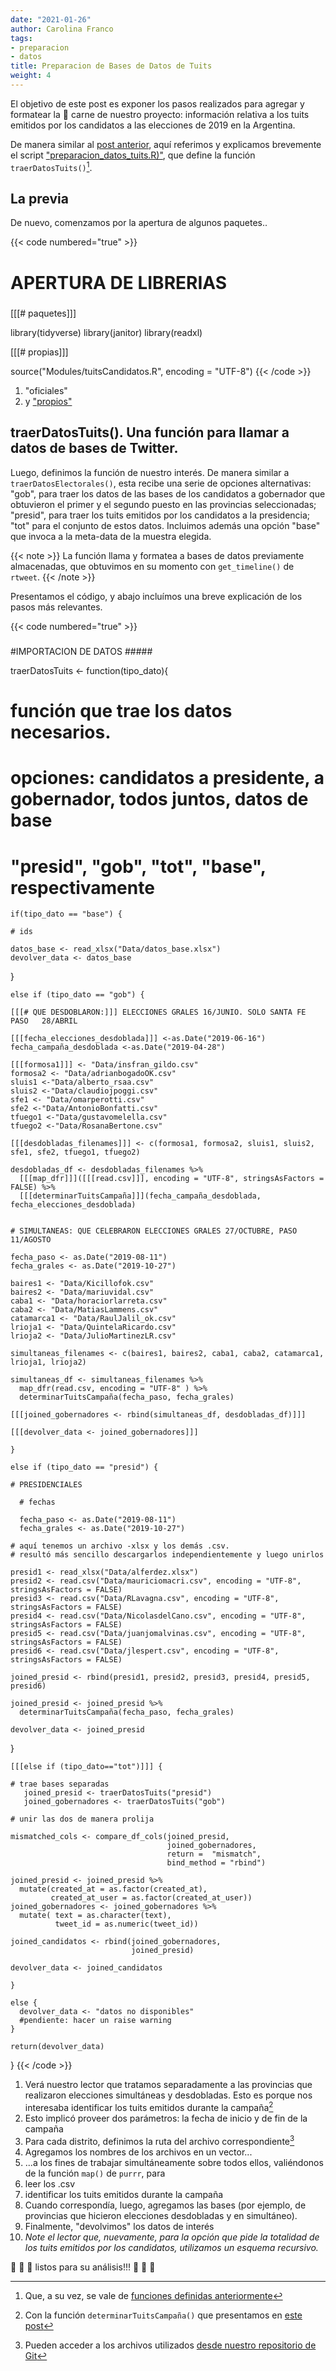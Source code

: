 ```yaml
---
date: "2021-01-26"
author: Carolina Franco
tags:
- preparacion
- datos
title: Preparacion de Bases de Datos de Tuits
weight: 4
---
```


El objetivo de este post es exponer los pasos realizados para agregar y formatear la :meat_on_bone: carne de nuestro proyecto: información relativa a los tuits emitidos por los candidatos a las elecciones de 2019 en la Argentina.

De manera similar al [post anterior](../preparacion_electorales/), aquí referimos y explicamos brevemente el script ["preparacion_datos_tuits.R)"](https://github.com/CVFH/Tuits_arg_2019/blob/master/preparacion_datos_tuits.R), que define la función `traerDatosTuits()`[^1].

## La previa

De nuevo, comenzamos por la apertura de algunos paquetes..

{{< code numbered="true" >}}
#####
# APERTURA DE LIBRERIAS
#####

[[[# paquetes]]]

library(tidyverse)
library(janitor)
library(readxl)

[[[# propias]]]

source("Modules/tuitsCandidatos.R", encoding = "UTF-8")
{{< /code >}}

1. "oficiales"
2. y ["propios"](https://github.com/CVFH/Tuits_arg_2019/blob/master/Modules/tuitsCandidatos.R)

## traerDatosTuits(). Una función para llamar a datos de bases de Twitter.

Luego, definimos la función de nuestro interés. De manera similar a `traerDatosElectorales()`, esta recibe una serie de opciones alternativas: "gob", para traer los datos de las bases de los candidatos a gobernador que obtuvieron el primer y el segundo puesto en las provincias seleccionadas; "presid", para traer los tuits emitidos por los candidatos a la presidencia; "tot" para el conjunto de estos datos. Incluimos además una opción "base" que invoca a la meta-data de la muestra elegida. 

{{< note >}}
La función llama y formatea a bases de datos previamente almacenadas, que obtuvimos en su momento con `get_timeline()` de `rtweet`.
{{< /note >}}

Presentamos el código, y abajo incluímos una breve explicación de los pasos más relevantes.

{{< code numbered="true" >}}
#####

#IMPORTACION DE DATOS #####

traerDatosTuits <- function(tipo_dato){
    
   # función que trae los datos necesarios.
   # opciones: candidatos a presidente, a gobernador, todos juntos, datos   de base
   # "presid", "gob", "tot", "base", respectivamente
    
    if(tipo_dato == "base") {
   
    # ids
  
    datos_base <- read_xlsx("Data/datos_base.xlsx")
    devolver_data <- datos_base
   }
  
    else if (tipo_dato == "gob") {
      
    [[[# QUE DESDOBLARON:]]] ELECCIONES GRALES 16/JUNIO. SOLO SANTA FE   PASO   28/ABRIL
    
    [[[fecha_elecciones_desdoblada]]] <-as.Date("2019-06-16")
    fecha_campaña_desdoblada <-as.Date("2019-04-28")
    
    [[[formosa1]]] <- "Data/insfran_gildo.csv"
    formosa2 <- "Data/adrianbogadoOK.csv"
    sluis1 <-"Data/alberto_rsaa.csv"
    sluis2 <-"Data/claudiojpoggi.csv"
    sfe1 <- "Data/omarperotti.csv"
    sfe2 <-"Data/AntonioBonfatti.csv"
    tfuego1 <-"Data/gustavomelella.csv"
    tfuego2 <-"Data/RosanaBertone.csv"
    
    [[[desdobladas_filenames]]] <- c(formosa1, formosa2, sluis1, sluis2,   sfe1, sfe2, tfuego1, tfuego2)
    
    desdobladas_df <- desdobladas_filenames %>% 
      [[[map_dfr]]]([[[read.csv]]], encoding = "UTF-8", stringsAsFactors =   FALSE) %>% 
      [[[determinarTuitsCampaña]]](fecha_campaña_desdoblada,   fecha_elecciones_desdoblada)
    
    
    # SIMULTANEAS: QUE CELEBRARON ELECCIONES GRALES 27/OCTUBRE, PASO   11/AGOSTO
    
    fecha_paso <- as.Date("2019-08-11")
    fecha_grales <- as.Date("2019-10-27")
    
    baires1 <- "Data/Kicillofok.csv"
    baires2 <- "Data/mariuvidal.csv"
    caba1 <- "Data/horaciorlarreta.csv"
    caba2 <- "Data/MatiasLammens.csv"
    catamarca1 <- "Data/RaulJalil_ok.csv"
    lrioja1 <- "Data/QuintelaRicardo.csv"
    lrioja2 <- "Data/JulioMartinezLR.csv"
    
    simultaneas_filenames <- c(baires1, baires2, caba1, caba2, catamarca1,   lrioja1, lrioja2)
    
    simultaneas_df <- simultaneas_filenames %>% 
      map_dfr(read.csv, encoding = "UTF-8" ) %>% 
      determinarTuitsCampaña(fecha_paso, fecha_grales)
    
    [[[joined_gobernadores <- rbind(simultaneas_df, desdobladas_df)]]]
    
    [[[devolver_data <- joined_gobernadores]]]
   
    }
    
    else if (tipo_dato == "presid") {
      
    # PRESIDENCIALES 
      
      # fechas
      
      fecha_paso <- as.Date("2019-08-11")
      fecha_grales <- as.Date("2019-10-27")
      
    # aquí tenemos un archivo -xlsx y los demás .csv. 
    # resultó más sencillo descargarlos independientemente y luego unirlos
    
    presid1 <- read_xlsx("Data/alferdez.xlsx")
    presid2 <- read.csv("Data/mauriciomacri.csv", encoding = "UTF-8",   stringsAsFactors = FALSE)
    presid3 <- read.csv("Data/RLavagna.csv", encoding = "UTF-8",   stringsAsFactors = FALSE)
    presid4 <- read.csv("Data/NicolasdelCano.csv", encoding = "UTF-8",   stringsAsFactors = FALSE)
    presid5 <- read.csv("Data/juanjomalvinas.csv", encoding = "UTF-8",   stringsAsFactors = FALSE)
    presid6 <- read.csv("Data/jlespert.csv", encoding = "UTF-8",   stringsAsFactors = FALSE)
    
    joined_presid <- rbind(presid1, presid2, presid3, presid4, presid5,   presid6)
    
    joined_presid <- joined_presid %>% 
      determinarTuitsCampaña(fecha_paso, fecha_grales)
    
    devolver_data <- joined_presid
  
  }
  
    [[[else if (tipo_dato=="tot")]]] {
      
    # trae bases separadas
       joined_presid <- traerDatosTuits("presid")
       joined_gobernadores <- traerDatosTuits("gob")
       
    # unir las dos de manera prolija
    
    mismatched_cols <- compare_df_cols(joined_presid, 
                                       joined_gobernadores, 
                                       return =  "mismatch",
                                       bind_method = "rbind")
    
    joined_presid <- joined_presid %>% 
      mutate(created_at = as.factor(created_at),
             created_at_user = as.factor(created_at_user))
    joined_gobernadores <- joined_gobernadores %>% 
      mutate( text = as.character(text),
              tweet_id = as.numeric(tweet_id))
        
    joined_candidatos <- rbind(joined_gobernadores,
                               joined_presid) 
    
    devolver_data <- joined_candidatos
  
    }
    
    else {
      devolver_data <- "datos no disponibles"
      #pendiente: hacer un raise warning
    }
   
    return(devolver_data)

}
{{< /code >}}

1. Verá nuestro lector que tratamos separadamente a las provincias que realizaron elecciones simultáneas y desdobladas. Esto es porque nos interesaba identificar los tuits emitidos durante la campaña[^2]
2. Esto implicó proveer dos parámetros: la fecha de inicio y de fin de la campaña
3. Para cada distrito, definimos la ruta del archivo correspondiente[^3]
4. Agregamos los nombres de los archivos en un vector...
5. ...a los fines de trabajar simultáneamente sobre todos ellos, valiéndonos de la función `map()` de `purrr`, para
6. leer los .csv
7. identificar los tuits emitidos durante la campaña
8. Cuando correspondía, luego, agregamos las bases (por ejemplo, de provincias que hicieron elecciones desdobladas y en simultáneo).
9. Finalmente, "devolvimos" los datos de interés
10.  _Note el lector que, nuevamente, para la opción que pide la totalidad de los tuits emitidos por los candidatos, utilizamos un esquema recursivo._

:tada: :tada: :tada: listos para su análisis!!! :tada: :tada: :tada:

[^1]: Que, a su vez, se vale de [funciones definidas anteriormente](../preparacion_funciones/)
[^2]: Con la función `determinarTuitsCampaña()` que presentamos en [este post](../preparacion_funciones)
[^3]: Pueden acceder a los archivos utilizados [desde nuestro repositorio de Git](https://github.com/CVFH/Tuits_arg_2019/tree/master/Data)